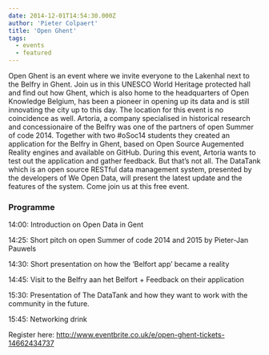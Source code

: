 ```yaml
---
date: 2014-12-01T14:54:30.000Z
author: 'Pieter Colpaert'
title: 'Open Ghent'
tags:
  - events
  - featured
---
```


Open Ghent is an event where we invite everyone to the Lakenhal next to the Belfry in Ghent. Join us in this UNESCO World Heritage protected hall and find out how Ghent, which is also home to the headquarters of Open Knowledge Belgium, has been a pioneer in opening up its data and is still innovating the city up to this day. The location for this event is no coincidence as well. Artoria, a company specialised in historical research and concessionaire of the Belfry was one of the partners of open Summer of code 2014. Together with two #oSoc14 students they created an application for the Belfry in Ghent, based on Open Source Augemented Reality engines and available on GitHub. During this event, Artoria wants to test out the application and gather feedback. But that’s not all. The DataTank which is an open source RESTful data management system, presented by the developers of We Open Data, will present the latest update and the features of the system. Come join us at this free event.

### Programme

14:00: Introduction on Open Data in Gent

14:25: Short pitch on open Summer of code 2014 and 2015 by Pieter-Jan Pauwels

14:30: Short presentation on how the ‘Belfort app’ became a reality

14:45: Visit to the Belfry aan het Belfort + Feedback on their application

15:30: Presentation of The DataTank and how they want to work with the community in the future.

15:45: Networking drink

Register here: <http://www.eventbrite.co.uk/e/open-ghent-tickets-14662434737>
